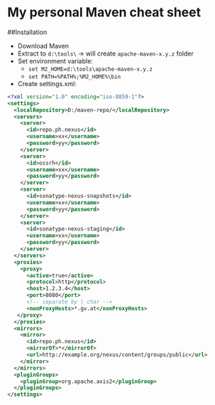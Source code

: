 # My personal Maven cheat sheet

##Installation

  * Download Maven
  * Extract to `d:\tools\` &rarr; will create `apache-maven-x.y.z` folder
  * Set environment variable:
    * `set M2_HOME=d:\tools\apache-maven-x.y.z`
    * `set PATH=%PATH%;%M2_HOME%\bin`
  * Create settings.xml:

```xml
<?xml version="1.0" encoding="iso-8859-1"?>
<settings>
  <localRepository>D:/maven-repo/</localRepository>
  <servers>
    <server>
      <id>repo.ph.nexus</id>
      <username>xx</username>
      <password>yy</password>
    </server>
    <server>
      <id>ossrh</id>
      <username>xx</username>
      <password>yy</password>
    </server>
    <server>
      <id>sonatype-nexus-snapshots</id>
      <username>xx</username>
      <password>yy</password>
    </server>
    <server>
      <id>sonatype-nexus-staging</id>
      <username>xx</username>
      <password>yy</password>
    </server>
  </servers>
  <proxies>
    <proxy>
      <active>true</active>
      <protocol>http</protocol>
      <host>1.2.3.4</host>
      <port>8080</port>
      <!-- separate by | char -->
      <nonProxyHosts>*.gv.at</nonProxyHosts>
   </proxy>
  </proxies>
  <mirrors>
    <mirror>
      <id>repo.ph.nexus</id>
      <mirrorOf>*</mirrorOf>
      <url>http://example.org/nexus/content/groups/public</url>
    </mirror>
  </mirrors>
  <pluginGroups>
    <pluginGroup>org.apache.axis2</pluginGroup>
  </pluginGroups>
</settings>
```

